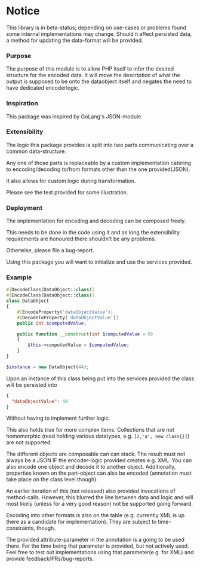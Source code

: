 # Notice

This  library is in beta-status; depending on use-cases or problems found some internal implementations may change.
Should it affect persisted data, a method for updating the data-format will be provided.


### Purpose

The purpose of this module is to allow PHP itself to infer the desired structure for the encoded data. It will move the description of
what the output is supposed to be onto the dataobject itself and negates the need to have dedicated encoderlogic.

### Inspiration

This package was inspired by GoLang's JSON-module.

### Extensibility

The logic this package provides is split into two parts communicating over 
a common data-structure.

Any one of those parts is replaceable by a custom implementation
catering to encoding/decoding to/from formats other than the one provided(JSON).

It also allows for custom logic during transformation.

Please see the test provided for some illustration.

### Deployment

The implementation for encoding and decoding can be composed freely.

This needs to be done in the code using it and as long the extensibility requirements
are honoured there shouldn't be any problems.

Otherwise, please file a bug-report.

Using this package you will want to initialize and use the services provided.


### Example

```php
#[DecodeClass(DataObject::class)]
#[EncodeClass(DataObject::class)]
class DataObject
{
    #[EncodeProperty('dataObjectValue')]
    #[DecodeToProperty('dataObjectValue')]
    public int $computedValue;

    public function __construct(int $computedValue = 0)
    {
        $this->computedValue = $computedValue;
    }
}

$instance = new DataObject(44);
```

Upon an instance of this class being put into the services provided
the class will be persisted into

```json
{
  "dataObjectValue": 44
}
```

Without having to implement further logic.

This also holds true for more complex items.
Collections that are not homomorphic (read holding various datatypes, e.g. `[2,'a', new class{}]`)
are not supported.

The different objects are composable can can stack.
The result must not always be a JSON IF the encoder-logic provided creates e.g. XML.
You can also encode one object and decode it to another object.
Additionally, properties known on the part-object can also be encoded
(annotation must take place on the class level though).

An earlier iteration of this (not released) also provided invocations of method-calls.
However, this blurred the line between data and logic and will most likely
(unless for a very good reason) not be supported going forward.

Encoding into other formats is also on the table (e.g. currently XML is up there as a candidate for implementation).
They are subject to time-constraints, though.

The provided attribute-parameter in the annotation is a going to be used there.
For the time being that parameter is provided, but not actively used.
Feel free to test out implementations using that parameter(e.g. for XML) and provide feedback/PRs/bug-reports.
